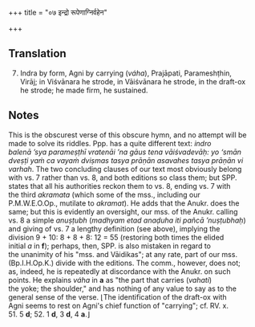+++
title = "०७ इन्द्रो रूपेणाग्निर्वहेन"

+++
## Translation
7. Indra by form, Agni by carrying (*váha*), Prajāpati, Parameshṭhin,  
Virāj; in Viśvānara he strode, in Vāiśvānara he strode, in the draft-ox  
he strode; he made firm, he sustained.

## Notes
This is the obscurest verse of this obscure hymn, and no attempt will be  
made to solve its riddles. Ppp. has a quite different text: *indro  
balenā ’sya parameṣṭhī vratenāi ’na gāus tena vāiśvadevāḥ: yo ‘smān  
dveṣṭi yaṁ ca vayaṁ dviṣmas tasya prāṇān asavahes tasya prāṇān vi  
varhah*. The two concluding clauses of our text most obviously belong  
with vs. 7 rather than vs. 8, and both editions so class them; but SPP.  
states that all his authorities reckon them to vs. 8, ending vs. 7 with  
the third *akramata* (which some of the mss., including our  
P.M.W.E.O.Op., mutilate to *akramat*). He adds that the Anukr. does the  
same; but this is evidently an oversight, our mss. of the Anukr. calling  
vs. 8 a simple *anuṣṭubh* (*madhyam etad anaḍuha iti pañcā ’nuṣṭubhaḥ*)  
and giving of vs. 7 a lengthy definition (see above), implying the  
division 9 + 10: 8 + 8 + 8: 12 = 55 (restoring both times the elided  
initial *a* in **f**); perhaps, then, SPP. is also mistaken in regard to  
the unanimity of his "mss. and Vāidikas"; at any rate, part of our mss.  
(Bp.I.H.Op.K.) divide with the editions. The comm., however, does not;  
as, indeed, he is repeatedly at discordance with the Anukr. on such  
points. He explains *váha* in **a** as "the part that carries (*vahati*)  
the yoke; the shoulder," and has nothing of any value to say as to the  
general sense of the verse. ⌊The identification of the draft-ox with  
Agni seems to rest on Agni's chief function of "carrying"; cf. RV. x.  
51. 5 **d**; 52. 1 **d**, 3 **d**, 4 **a**.⌋
